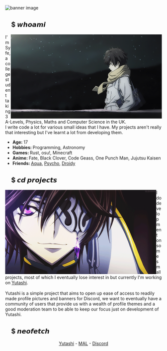 <!--
**ItsSyfe/ItsSyfe** is a ✨ _special_ ✨ repository because its `README.md` (this file) appears on your GitHub profile.
-->
<img src="banner.gif" alt="banner image">

<div>
    <h2 align="left">ㅤ$ 𝙬𝙝𝙤𝙖𝙢𝙞</h2>
    <img src="aboutme.gif" align="right" width=486 height=270 alt="aboutme image">
    <p align="left">I'm Syfe, a college student taking 3 A-Levels, Physics, Maths and Computer Science in the UK.<br>I write code a lot for various small ideas that I have. My projects aren't really that interesting but I've learnt a lot from developing them.</p>
    <ul>
        <li><b>Age: </b>17</li>
        <li><b>Hobbies: </b>Programming, Astronomy</li>
        <li><b>Games: </b>Rust, osu!, Minecraft</li>
        <li><b>Anime: </b>Fate, Black Clover, Code Geass, One Punch Man, Jujutsu Kaisen</li>
        <li><b>Friends: </b><a href="https://github.com/AquaPlaysYT">Aqua</a>, <a href="https://github.com/PsychoPast">Psycho</a>, <a href="https://github.com/SiLeNSwOrD">Droidy</a></li>
    </ul>
</div>

<div>
    <h2 align="left">ㅤ$ 𝙘𝙙 𝙥𝙧𝙤𝙟𝙚𝙘𝙩𝙨</h2>
    <img src="projects.gif" align="left" width=486 height=270 alt="projects image">
    <p align="left">I do development on some small projects, most of which I eventually lose interest in but currently I'm working on <a href="https://yutashi.xyz">Yutashi</a>.<br><br>Yutashi is a simple project that aims to open up ease of access to readily made profile pictures and banners for Discord, we want to eventually have a community of users that provide us with a wealth of profile themes and a good moderation team to be able to keep our focus just on development of Yutashi.</p>
</div>

<div>
    <h2 align="left">ㅤ$ 𝙣𝙚𝙤𝙛𝙚𝙩𝙘𝙝</h2>
    <p align="center">
        <p align="center"><a href="https://yutashi.xyz">Yutashi</a> - <a href="https://myanimelist.net/animelist/ItsSyfe">MAL</a> - <a href="https://discords.com/bio/p/Syfe">Discord</a></p>
    </p>
</div>
